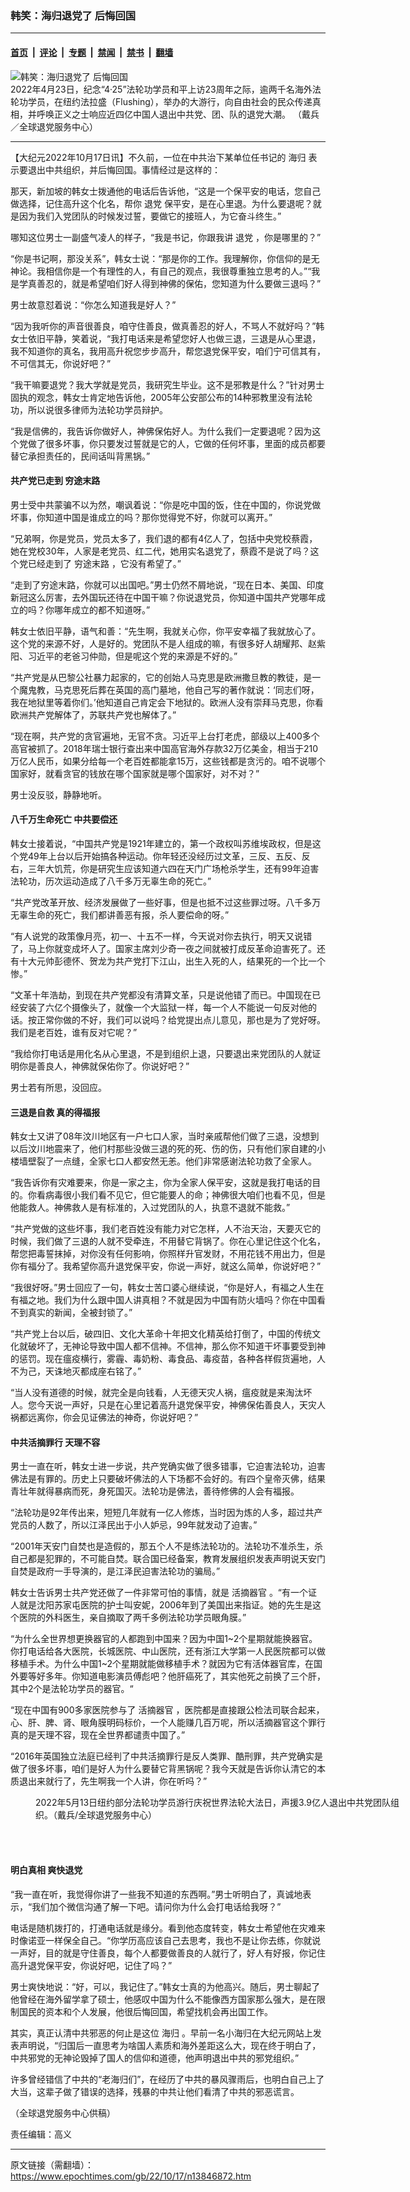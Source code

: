 ### 韩笑：海归退党了 后悔回国

---

#### [首页](../../../..?n13846872) &nbsp;|&nbsp; [评论](../../../../../epoch-comment?n13846872) &nbsp;|&nbsp; [专题](../../../../../epoch-special?n13846872) &nbsp;|&nbsp; [禁闻](../../../../../epoch-news?n13846872) &nbsp;|&nbsp; [禁书](../../../../../books?n13846872) &nbsp;|&nbsp; [翻墙](https://github.com/gfw-breaker/nogfw/blob/master/README.md?n13846872)


<div><img alt="韩笑：海归退党了 后悔回国" class="attachment-djy_600_400 size-djy_600_400 wp-post-image" src="https://i.epochtimes.com/assets/uploads/2022/09/id13834362-c657dcd79dfc5995d0eebfbac507686f-600x400.png"/>
<div class="caption">
 2022年4月23日，纪念“4·25”法轮功学员和平上访23周年之际，逾两千名海外法轮功学员，在纽约法拉盛（Flushing），举办的大游行，向自由社会的民众传递真相，并呼唤正义之士响应近四亿中国人退出中共党、团、队的退党大潮。 （戴兵／全球退党服务中心）
</div></div><hr/><div class="post_content" id="artbody" itemprop="articleBody">
 <!-- article content begin -->
 <p>
  【大纪元2022年10月17日讯】不久前，一位在中共治下某单位任书记的
  <ok href="https://www.epochtimes.com/gb/tag/%E6%B5%B7%E5%BD%92.html">
   海归
  </ok>
  表示要退出中共组织，并后悔回国。事情经过是这样的：
 </p>
 <p>
  那天，新加坡的韩女士拨通他的电话后告诉他，“这是一个保平安的电话，您自己做选择，记住高升这个化名，帮你
  <ok href="https://www.epochtimes.com/gb/tag/%E9%80%80%E5%85%9A.html">
   退党
  </ok>
  保平安，是在心里退。为什么要退呢？就是因为我们入党团队的时候发过誓，要做它的接班人，为它奋斗终生。”
 </p>
 <p>
  哪知这位男士一副盛气凌人的样子，“我是书记，你跟我讲
  <ok href="https://www.epochtimes.com/gb/tag/%E9%80%80%E5%85%9A.html">
   退党
  </ok>
  ，你是哪里的？”
 </p>
 <p>
  “你是书记啊，那没关系”，韩女士说：“那是你的工作。我理解你，你信仰的是无神论。我相信你是一个有理性的人，有自己的观点，我很尊重独立思考的人。”“我是学真善忍的，就是希望咱们好人得到神佛的保佑，您知道为什么要做三退吗？”
 </p>
 <p>
  男士故意怼着说：“你怎么知道我是好人？”
 </p>
 <p>
  “因为我听你的声音很善良，咱守住善良，做真善忍的好人，不骂人不就好吗？”韩女士依旧平静，笑着说，“我打电话来是希望您好人也做三退，三退是从心里退，我不知道你的真名，我用高升祝您步步高升，帮您退党保平安，咱们宁可信其有，不可信其无，你说好吧？”
 </p>
 <p>
  “我干嘛要退党？我大学就是党员，我研究生毕业。这不是邪教是什么？”针对男士固执的观念，韩女士肯定地告诉他，2005年公安部公布的14种邪教里没有法轮功，所以说很多律师为法轮功学员辩护。
 </p>
 <p>
  “我是信佛的，我告诉你做好人，神佛保佑好人。为什么我们一定要退呢？因为这个党做了很多坏事，你只要发过誓就是它的人，它做的任何坏事，里面的成员都要替它承担责任的，民间话叫背黑锅。”
 </p>
 <h4>
  共产党已走到
  <ok href="https://www.epochtimes.com/gb/tag/%E7%A9%B7%E9%80%94%E6%9C%AB%E8%B7%AF.html">
   穷途末路
  </ok>
 </h4>
 <p>
  男士受中共蒙骗不以为然，嘲讽着说：“你是吃中国的饭，住在中国的，你说党做坏事，你知道中国是谁成立的吗？那你觉得党不好，你就可以离开。”
 </p>
 <p>
  “兄弟啊，你是党员，党员太多了，我们退的都有4亿人了，包括中央党校蔡霞，她在党校30年，人家是老党员、红二代，她用实名退党了，蔡霞不是说了吗？这个党已经走到了
  <ok href="https://www.epochtimes.com/gb/tag/%E7%A9%B7%E9%80%94%E6%9C%AB%E8%B7%AF.html">
   穷途末路
  </ok>
  ，它没有希望了。”
 </p>
 <p>
  “走到了穷途末路，你就可以出国吧。”男士仍然不屑地说，“现在日本、美国、印度新冠这么厉害，去外国玩还待在中国干嘛？你说退党员，你知道中国共产党哪年成立的吗？你哪年成立的都不知道呀。”
 </p>
 <p>
  韩女士依旧平静，语气和善：“先生啊，我就关心你，你平安幸福了我就放心了。这个党的来源不好，人是好的。党团队不是人组成的嘛，有很多好人胡耀邦、赵紫阳、习近平的老爸习仲勋，但是呢这个党的来源是不好的。”
 </p>
 <p>
  “共产党是从巴黎公社暴力起家的，它的创始人马克思是欧洲撒旦教的教徒，是一个魔鬼教，马克思死后葬在英国的高门墓地，他自己写的著作就说：‘同志们呀，我在地狱里等着你们。’他知道自己肯定会下地狱的。欧洲人没有崇拜马克思，你看欧洲共产党解体了，苏联共产党也解体了。”
 </p>
 <p>
  “现在啊，共产党的贪官遍地，无官不贪。习近平上台打老虎，部级以上400多个高官被抓了。2018年瑞士银行查出来中国高官海外存款32万亿美金，相当于210万亿人民币，如果分给每一个老百姓都能拿15万，这些钱都是贪污的。咱不说哪个国家好，就看贪官的钱放在哪个国家就是哪个国家好，对不对？”
 </p>
 <p>
  男士没反驳，静静地听。
 </p>
 <h4>
  八千万生命死亡 中共要偿还
 </h4>
 <p>
  韩女士接着说，“中国共产党是1921年建立的，第一个政权叫苏维埃政权，但是这个党49年上台以后开始搞各种运动。你年轻还没经历过文革，三反、五反、反右，三年大饥荒，你是研究生应该知道六四在天门广场枪杀学生，还有99年迫害法轮功，历次运动造成了八千多万无辜生命的死亡。”
 </p>
 <p>
  “共产党改革开放、经济发展做了一些好事，但是也抵不过这些罪过呀。八千多万无辜生命的死亡，我们都讲善恶有报，杀人要偿命的呀。”
 </p>
 <p>
  “有人说党的政策像月亮，初一、十五不一样，今天说对你去执行，明天又说错了，马上你就变成坏人了。国家主席刘少奇一夜之间就被打成反革命迫害死了。还有十大元帅彭德怀、贺龙为共产党打下江山，出生入死的人，结果死的一个比一个惨。”
 </p>
 <p>
  “文革十年浩劫，到现在共产党都没有清算文革，只是说他错了而已。中国现在已经安装了六亿个摄像头了，就像一个大监狱一样，每一个人不能说一句反对他的话。按正常你做的不好，我们可以说吗？给党提出点儿意见，那也是为了党好呀。我们是老百姓，谁有反对它呢？”
 </p>
 <p>
  “我给你打电话是用化名从心里退，不是到组织上退，只要退出来党团队的人就证明你是善良人，神佛就保佑你了。你说好吧？”
 </p>
 <p>
  男士若有所思，没回应。
 </p>
 <h4>
  三退是自救 真的得福报
 </h4>
 <p>
  韩女士又讲了08年汶川地区有一户七口人家，当时亲戚帮他们做了三退，没想到以后汶川地震来了，他们村那些没做三退的死的死、伤的伤，只有他们家自建的小楼墙壁裂了一点缝，全家七口人都安然无恙。他们非常感谢法轮功救了全家人。
 </p>
 <p>
  “我告诉你有灾难要来，你是一家之主，你为全家人保平安，这就是我打电话的目的。你看病毒很小我们看不见它，但它能要人的命；神佛很大咱们也看不见，但是他能救人。神佛救人是有标准的，入过党团队的人，执意不退就不能救。”
 </p>
 <p>
  “共产党做的这些坏事，我们老百姓没有能力对它怎样，人不治天治，天要灭它的时候，我们做了三退的人就不受牵连，不用替它背锅了。你在心里记住这个化名，帮您把毒誓抹掉，对你没有任何影响，你照样升官发财，不用花钱不用出力，但是你有福分了。我希望你高升退党保平安，你说一声好，就这么简单，你说好吧？”
 </p>
 <p>
  “我很好呀。”男士回应了一句，韩女士苦口婆心继续说，“你是好人，有福之人生在有福之地。我们为什么跟中国人讲真相？不就是因为中国有防火墙吗？你在中国看不到真实的新闻，全被封锁了。”
 </p>
 <p>
  “共产党上台以后，破四旧、文化大革命十年把文化精英给打倒了，中国的传统文化就破坏了，无神论导致中国人都不信神。不信神，那么你不知道干坏事要受到神的惩罚。现在瘟疫横行，雾霾、毒奶粉、毒食品、毒疫苗，各种各样假货遍地，人不为己，天诛地灭都成座右铭了。”
 </p>
 <p>
  “当人没有道德的时候，就完全是向钱看，人无德天灾人祸，瘟疫就是来淘汰坏人。您今天说一声好，只是在心里记着高升退党保平安，神佛保佑善良人，天灾人祸都远离你，你会见证佛法的神奇，你说好吧？”
 </p>
 <h4>
  中共活摘罪行 天理不容
 </h4>
 <p>
  男士一直在听，韩女士进一步说，共产党确实做了很多错事，它迫害法轮功，迫害佛法是有罪的。历史上只要破坏佛法的人下场都不会好的。有四个皇帝灭佛，结果青壮年就得暴病而死，身死国灭。法轮功是佛法，善待修佛的人会有福报。
 </p>
 <p>
  “法轮功是92年传出来，短短几年就有一亿人修炼，当时因为炼的人多，超过共产党员的人数了，所以江泽民出于小人妒忌，99年就发动了迫害。”
 </p>
 <p>
  “2001年天安门自焚也是造假的，那五个人不是练法轮功的。法轮功不准杀生，杀自己都是犯罪的，不可能自焚。联合国已经备案，教育发展组织发表声明说天安门自焚是政府一手导演的，是江泽民迫害法轮功的骗局。”
 </p>
 <p>
  韩女士告诉男士共产党还做了一件非常可怕的事情，就是
  <ok href="https://www.epochtimes.com/gb/tag/%E6%B4%BB%E6%91%98%E5%99%A8%E5%AE%98.html">
   活摘器官
  </ok>
  。“有一个证人就是沈阳苏家屯医院的护士叫安妮，2006年到了美国出来指证。她的先生是这个医院的外科医生，亲自摘取了两千多例法轮功学员眼角膜。”
 </p>
 <p>
  “为什么全世界想更换器官的人都跑到中国来？因为中国1~2个星期就能换器官。你打电话给各大医院，长城医院、中山医院，还有浙江大学第一人民医院都可以做移植手术。为什么中国1~2个星期就能做移植手术？就因为它有活体器官库，在国外要等好多年。你知道电影演员傅彪吧？他肝癌死了，其实他死之前换了三个肝，其中2个是法轮功学员的器官。“
 </p>
 <p>
  “现在中国有900多家医院参与了
  <ok href="https://www.epochtimes.com/gb/tag/%E6%B4%BB%E6%91%98%E5%99%A8%E5%AE%98.html">
   活摘器官
  </ok>
  ，医院都是直接跟公检法司联合起来，心、肝、脾、肾、眼角膜明码标价，一个人能赚几百万呢，所以活摘器官这个罪行真的是天理不容，现在全世界都谴责中国了。”
 </p>
 <p>
  “2016年英国独立法庭已经判了中共活摘罪行是反人类罪、酷刑罪，共产党确实是做了很多坏事，咱们是好人为什么要替它背黑锅呢？我今天就是告诉你认清它的本质退出来就行了，先生啊我一个人讲，你在听吗？”
 </p>
 <figure aria-describedby="caption-attachment-13846888" class="wp-caption aligncenter" id="attachment_13846888" style="width: 600px">
  <ok href="https://i.epochtimes.com/assets/uploads/2022/10/id13846888-2022-10-16_222717.jpg" target="_blank">
   <img alt="" class="size-large wp-image-13846888" src="https://i.epochtimes.com/assets/uploads/2022/10/id13846888-2022-10-16_222717-600x403.jpg"/>
  </ok>
  <br/><figcaption class="wp-caption-text" id="caption-attachment-13846888">
   2022年5月13日纽约部分法轮功学员游行庆祝世界法轮大法日，声援3.9亿人退出中共党团队组织。（戴兵/全球退党服务中心）
  </figcaption><br/>
 </figure><br/>
 <h4>
  明白真相 爽快退党
 </h4>
 <p>
  “我一直在听，我觉得你讲了一些我不知道的东西啊。”男士听明白了，真诚地表示，“我们加个微信沟通了解一下吧。请问你为什么会打电话给我呀？”
 </p>
 <p>
  电话是随机拨打的，打通电话就是缘分。看到他态度转变，韩女士希望他在灾难来时像诺亚一样保全自己。“你学历高应该自己去思考，我也不是让你去练，你就说一声好，目的就是守住善良，每个人都要做善良的人就行了，好人有好报，你记住高升退党保平安，你说好吧，记住了吗？”
 </p>
 <p>
  男士爽快地说：“好，可以，我记住了。”韩女士真的为他高兴。随后，男士聊起了他曾经在海外留学拿了硕士，他感叹中国为什么不能像西方国家那么强大，是在限制国民的资本和个人发展，他很后悔回国，希望找机会再出国工作。
 </p>
 <p>
  其实，真正认清中共邪恶的何止是这位
  <ok href="https://www.epochtimes.com/gb/tag/%E6%B5%B7%E5%BD%92.html">
   海归
  </ok>
  。早前一名小海归在大纪元网站上发表声明说，“归国后一直思考为啥国人素质和海外差距这么大，现在终于明白了，中共邪党的无神论毁掉了国人的信仰和道德，他声明退出中共的邪党组织。”
 </p>
 <p>
  许多曾经错信了中共的“老海归们”，在经历了中共的暴风骤雨后，也明白自己上了大当，这辈子做了错误的选择，残暴的中共让他们看清了中共的邪恶谎言。
 </p>
 <p>
  （全球退党服务中心供稿）
 </p>
 <p>
  责任编辑：高义
 </p>
 <!-- article content end -->
 <div id="below_article_ad">
 </div>
</div>


---

原文链接（需翻墙）：https://www.epochtimes.com/gb/22/10/17/n13846872.htm
